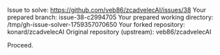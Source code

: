 Issue to solve: https://github.com/veb86/zcadvelecAI/issues/38
Your prepared branch: issue-38-c2994705
Your prepared working directory: /tmp/gh-issue-solver-1759357070650
Your forked repository: konard/zcadvelecAI
Original repository (upstream): veb86/zcadvelecAI

Proceed.